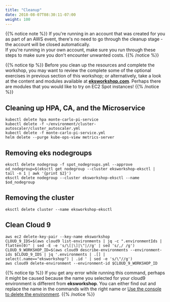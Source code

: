 ```yaml
---
title: "Cleanup"
date: 2018-08-07T08:30:11-07:00
weight: 100
---
```


{{% notice note %}}
If you're running in an account that was created for you as part of an AWS event, there's no need to go through the cleanup stage - the account will be closed automatically.\
If you're running in your own account, make sure you run through these steps to make sure you don't encounter unwanted costs.
{{% /notice %}}

{{% notice tip %}}
Before you clean up the resources and complete the workshop, you may want to review the complete some of the optional exercises in previous section of this workshop; or alternatively, take a look at the content and modules available at **[eksworkshop.com](https://eksworkshop.com/)**. Perhaps there are modules that you would like to try on EC2 Spot instances!
{{% /notice %}}

## Cleaning up HPA, CA, and the Microservice
```
kubectl delete hpa monte-carlo-pi-service
kubectl delete -f ~/environment/cluster-autoscaler/cluster_autoscaler.yml
kubectl delete -f monte-carlo-pi-service.yml
helm delete --purge kube-ops-view metrics-server
```

## Removing eks nodegroups
```
eksctl delete nodegroup -f spot_nodegroups.yml --approve
od_nodegroup=$(eksctl get nodegroup --cluster eksworkshop-eksctl | tail -n 1 | awk '{print $2}')
eksctl delete nodegroup --cluster eksworkshop-eksctl --name $od_nodegroup
```

## Removing the cluster
```
eksctl delete cluster --name eksworkshop-eksctl
```


## Clean Cloud 9
```
aws ec2 delete-key-pair --key-name eksworkshop
CLOUD_9_IDS=$(aws cloud9 list-environments | jq -c ".environmentIds | flatten(0)" | sed -E -e 's/\[|\]|\"|//g' | sed 's/,/ /g')
CLOUD_9_WORKSHOP_ID=$(aws cloud9 describe-environments --environment-ids $CLOUD_9_IDS | jq '.environments | .[] | select(.name=="eksworkshop") | .id ' | sed -e 's/\"//g')
aws cloud9 delete-environment --environment-id $CLOUD_9_WORKSHOP_ID
```

{{% notice tip %}}
If you get any error while running this command, perhaps it might be caused because the name you selected for your cloud9 environment is different from **eksworkshop**. You can either find out and replace the name in the commands with the right name or [Use the console to delete the environment](https://docs.aws.amazon.com/cloud9/latest/user-guide/delete-environment.html).
{{% /notice %}}
